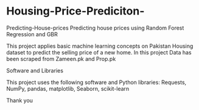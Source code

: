 # Housing-Price-Prediciton-

Predicting-House-prices
Predicting house prices using Random Forest Regression and GBR

This project applies basic machine learning concepts on Pakistan Housing dataset to predict the selling price of a new home. In this project Data has been scraped from Zameen.pk and Prop.pk

Software and Libraries

This project uses the following software and Python libraries:
Requests, NumPy, pandas, matplotlib, Seaborn, scikit-learn

Thank you
